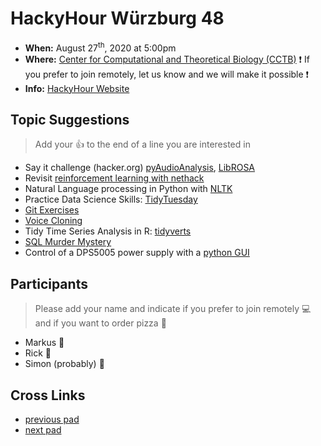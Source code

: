 # HackyHour Würzburg 48

 - **When:** August 27<sup>th</sup>, 2020 at 5:00pm 
 - **Where:**  [Center for Computational and Theoretical Biology (CCTB)](https://www.google.de/maps/search/cctb/@49.7850979,9.9030254,12z) :exclamation: If you prefer to join remotely, let us know and we will make it possible  :exclamation:
 - **Info:** [HackyHour Website](http://hackyhour.github.io/Wuerzburg/)

## Topic Suggestions
> Add your :+1: to the end of a line you are interested in
 - Say it challenge (hacker.org) [pyAudioAnalysis](https://github.com/tyiannak/pyAudioAnalysis), [LibROSA](https://librosa.github.io/librosa/)
 - Revisit [reinforcement learning with nethack](https://ai.facebook.com/blog/nethack-learning-environment-to-advance-deep-reinforcement-learning/)
 - Natural Language processing in Python with [NLTK](https://www.nltk.org/)
 - Practice Data Science Skills: [TidyTuesday](https://github.com/rfordatascience/tidytuesday)
 - [Git Exercises](https://gitexercises.fracz.com/)
 - [Voice Cloning](https://github.com/CorentinJ/Real-Time-Voice-Cloning)
 - Tidy Time Series Analysis in R: [tidyverts](https://tidyverts.org/)
 - [SQL Murder Mystery](http://mystery.knightlab.com/)
 - Control of a DPS5005 power supply with a [python GUI](https://github.com/lambcutlet/DPS5005_pyGUI)


## Participants
> Please add your name and indicate if you prefer to join remotely :computer: and if you want to order pizza :pizza: 
 - Markus :pizza:
 - Rick :pizza:
 - Simon (probably) :pizza:

## Cross Links
 - [previous pad](https://hackmd.io/BkPngKrhTgS8vcVfnJh-fw)
 - [next pad](https://hackmd.io/sAfW0asWQKG5cNgQ4y_WKQ)
